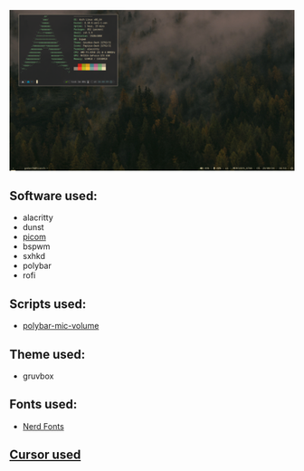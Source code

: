 ![cool image](/images/screenshot.png?raw=true "How it should look")

## Software used:
- alacritty
- dunst
- [picom](https://github.com/fdev31/picom)
- bspwm
- sxhkd
- polybar
- rofi

## Scripts used:
- [polybar-mic-volume](https://github.com/MarcDonald/polybar-mic-volume)

## Theme used:
- gruvbox

## Fonts used:
- [Nerd Fonts](https://www.nerdfonts.com/)

## [Cursor used](https://github.com/sainnhe/capitaine-cursors)
